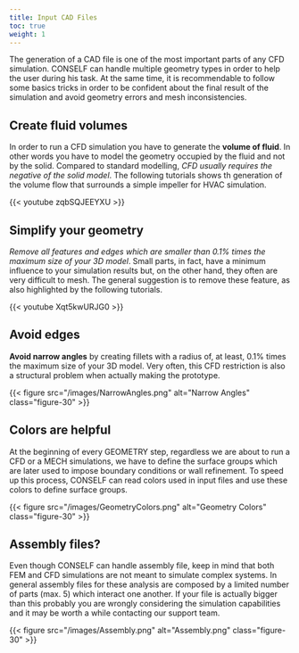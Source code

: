 ```yaml
---
title: Input CAD Files
toc: true
weight: 1
---
```


The generation of a CAD file is one of the most important parts of any CFD simulation. CONSELF can handle multiple geometry types in order to help the user during his task. At the same time, it is recommendable to follow some basics tricks in order to be confident about the final result of the simulation and avoid geometry errors and mesh inconsistencies.

## Create fluid volumes

In order to run a CFD simulation you have to generate the **volume of fluid**. In other words you have to model the geometry occupied by the fluid and not by the solid. Compared to standard modelling, *CFD usually requires the negative of the solid model*. The following tutorials shows th generation of the volume flow that surrounds a simple impeller for HVAC simulation.

{{< youtube zqbSQJEEYXU >}}

## Simplify your geometry

*Remove all features and edges which are smaller than 0.1% times the maximum size of your 3D model*. Small parts, in fact, have a minimum influence to your simulation results but, on the other hand, they often are very difficult to mesh. The general suggestion is to remove these feature, as also highlighted by the following tutorials.


{{< youtube Xqt5kwURJG0 >}}

## Avoid edges

**Avoid narrow angles** by creating fillets with a radius of, at least, 0.1% times the maximum size of your 3D model. Very often, this CFD restriction is also a structural problem when actually making the prototype.

{{< figure src="/images/NarrowAngles.png" alt="Narrow Angles" class="figure-30" >}}

## Colors are helpful

At the beginning of every GEOMETRY step, regardless we are about to run a CFD or a MECH simulations, we have to define the surface groups which are later used to impose boundary conditions or wall refinement. To speed up this process, CONSELF can read colors used in input files and use these colors to define surface groups.

{{< figure src="/images/GeometryColors.png" alt="Geometry Colors" class="figure-30" >}}

## Assembly files?

Even though CONSELF can handle assembly file, keep in mind that both FEM and CFD simulations are not meant to simulate complex systems. In general assembly files for these analysis are composed by a limited number of parts (max. 5) which interact one another. If your file is actually bigger than this probably you are wrongly considering the simulation capabilities and it may be worth a while contacting our support team.

{{< figure src="/images/Assembly.png" alt="Assembly.png" class="figure-30" >}}
